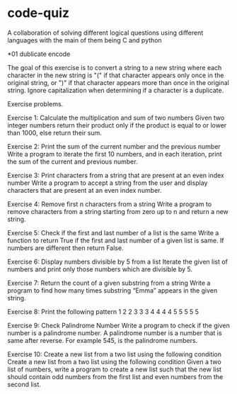 # code-quiz
A collaboration of solving different logical questions using different languages with the main of them being C and python


*01 dublicate encode

The goal of this exercise is to convert a string to a new string where each character in the new string is "(" if that character appears only once in the original string, or ")" if that character appears more than once in the original string. Ignore capitalization when determining if a character is a duplicate.

Exercise problems.

Exercise 1: Calculate the multiplication and sum of two numbers
Given two integer numbers return their product only if the product is equal to or lower than 1000, else return their sum.

Exercise 2: Print the sum of the current number and the previous number
Write a program to iterate the first 10 numbers, and in each iteration, print the sum of the current and previous number.

Exercise 3: Print characters from a string that are present at an even index number
Write a program to accept a string from the user and display characters that are present at an even index number.

Exercise 4: Remove first n characters from a string
Write a program to remove characters from a string starting from zero up to n and return a new string.

Exercise 5: Check if the first and last number of a list is the same
Write a function to return True if the first and last number of a given list is same. If numbers are different then return False.

Exercise 6: Display numbers divisible by 5 from a list
Iterate the given list of numbers and print only those numbers which are divisible by 5.

Exercise 7: Return the count of a given substring from a string
Write a program to find how many times substring “Emma” appears in the given string.

Exercise 8: Print the following pattern
1 
2 2 
3 3 3 
4 4 4 4 
5 5 5 5 5

Exercise 9: Check Palindrome Number
Write a program to check if the given number is a palindrome number.
A palindrome number is a number that is same after reverse. For example 545, is the palindrome numbers.

Exercise 10: Create a new list from a two list using the following condition
Create a new list from a two list using the following condition
Given a two list of numbers, write a program to create a new list such that the new list should contain odd numbers from the first list and even numbers from the second list.

